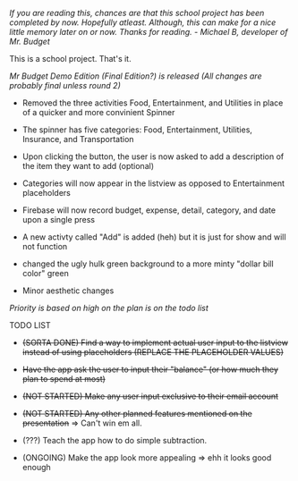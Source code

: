 *If you are reading this, chances are that this school project has been completed by now. Hopefully atleast. Although, this can make for a nice little memory later on or now. Thanks for reading. - Michael B, developer of Mr. Budget*

This is a school project. That's it. 

*Mr Budget Demo Edition (Final Edition?) is released (All changes are probably final unless round 2)*

 - Removed the three activities Food, Entertainment, and Utilities in place of a quicker and more convinient Spinner
 - The spinner has five categories: Food, Entertainment, Utilities, Insurance, and Transportation
 - Upon clicking the button, the user is now asked to add a description of the item they want to add (optional)
 - Categories will now appear in the listview as opposed to Entertainment placeholders
 - Firebase will now record budget, expense, detail, category, and date upon a single press
 - A new activty called "Add" is added (heh) but it is just for show and will not function
 
 
 - changed the ugly hulk green background to a more minty "dollar bill color" green
 - Minor aesthetic changes

*Priority is based on high on the plan is on the todo list*

TODO LIST
 - ~~(SORTA DONE) Find a way to implement actual user input to the listview instead of using placeholders (REPLACE THE PLACEHOLDER VALUES)~~
 
 - ~~Have the app ask the user to input their "balance" (or how much they plan to spend at most)~~
 
 - ~~(NOT STARTED) Make any user input exclusive to their email account~~
 
 - ~~(NOT STARTED) Any other planned features mentioned on the presentation~~ => Can't win em all.
 
 - (???) Teach the app how to do simple subtraction. 
 
 - (ONGOING) Make the app look more appealing => ehh it looks good enough
 
